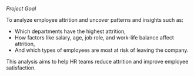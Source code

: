 *Project Goal*

To analyze employee attrition and uncover patterns and insights such as:
- Which departments have the highest attrition,
- How factors like salary, age, job role, and work-life balance affect attrition,
- And which types of employees are most at risk of leaving the company.

This analysis aims to help HR teams reduce attrition and improve employee satisfaction.
